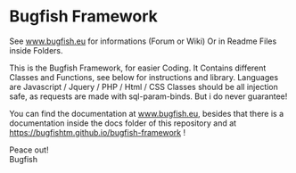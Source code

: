 # Bugfish Framework
See www.bugfish.eu for informations (Forum or Wiki) 
Or in Readme Files inside Folders.  

This is the Bugfish Framework, for easier Coding.  It Contains different Classes and Functions, see below for instructions and library. Languages are Javascript / Jquery / PHP / Html / CSS Classes should be all injection safe, as requests are made with sql-param-binds. But i do never guarantee! 

You can find the documentation at www.bugfish.eu, besides  that there is a documentation inside the docs folder of this repository and at https://bugfishtm.github.io/bugfish-framework !


Peace out!  
Bugfish